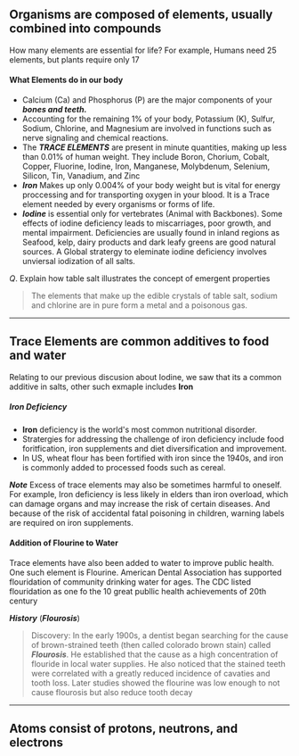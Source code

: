 ## Organisms are composed of elements, usually combined into compounds

How many elements are essential for life? For example, Humans need 25 elements, but plants require only 17


#### What Elements do in our body

 - Calcium (Ca) and Phosphorus (P) are the major components of your ***bones and teeth.***
 - Accounting for the remaining 1% of your body, Potassium (K), Sulfur, Sodium, Chlorine, and Magnesium are involved in functions such as nerve signaling and chemical reactions.
 - The ***TRACE ELEMENTS*** are present in minute quantities, making up less than $0.01$% of human weight. They include Boron, Chorium, Cobalt, Copper, Fluorine, Iodine, Iron, Manganese, Molybdenum, Selenium, Silicon, Tin, Vanadium, and Zinc
 - ***Iron*** Makes up only $0.004$% of your body weight but is vital for energy proccessing and for transporting oxygen in your blood. It is a Trace element needed by every organisms or forms of life.
 - ***Iodine*** is essential only for vertebrates (Animal with Backbones).
   Some effects of iodine deficiency leads to miscarriages, poor growth, and mental impairment. Deficiencies are usually found in inland regions
   as Seafood, kelp, dairy products and dark leafy greens are good natural sources.
   A Global stratergy to eleminate iodine deficiency involves unviersal iodization of all salts.
   
   

$Q.$ Explain how table salt illustrates the concept of emergent properties
>The elements that make up the edible crystals of table salt, sodium and chlorine are in pure form a metal and a poisonous gas.

-------------------------------------

## Trace Elements are common additives to food and water

Relating to our previous discusion about Iodine, we saw that its a common additive in salts, other such exmaple includes **Iron**

##### Iron Deficiency
 - **Iron** deficiency is the world's most common nutritional disorder.
- Stratergies for addressing the challenge of iron deficiency include food foritfication, iron supplements and diet diversification and improvement.
- In US, wheat flour has been fortified with iron since the 1940s, and iron is commonly added to processed foods such as cereal.

***Note***
	Excess of trace elements may also be sometimes harmful to oneself.
	For example, Iron deficiency is less likely in elders than iron overload, which can damage organs and may increase the risk of certain diseases.
	And because of the risk of accidental fatal poisoning in children, warning labels are required on iron supplements.


#### Addition of Flourine to Water

Trace elements have also been added to water to improve public health.
One such element is Flourine.
American Dental Association has supported flouridation of community drinking water for ages. The CDC listed flouridation as one fo the 10 great publlic health achievements of 20th century

***History*** (***Flourosis***)

> Discovery:
> In the early 1900s, a dentist began searching for the cause of brown-strained teeth (then called colorado brown stain) called ***Flourosis***.
> He established that the cause as a high concentration of flouride in local water supplies.
> He also noticed that the stained teeth were correlated with a greatly reduced incidence of cavaties and tooth loss.
> Later studies showed the flourine was low enough to not cause flourosis but also reduce tooth decay
> 

----------------------------------------

## Atoms consist of protons, neutrons, and electrons





